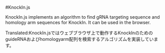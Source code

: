 #KnockIn.js

KnockIn.js implements an algorithm to find gRNA targeting sequence and homology arm sequences for KnockIn. It can be used in the browser.

Translated:KnockIn.jsではウェブブラウザ上で動作するKnockInのためのguideRNAおよびhomologyarm配列を検索するアルゴリズムを実装しています。
